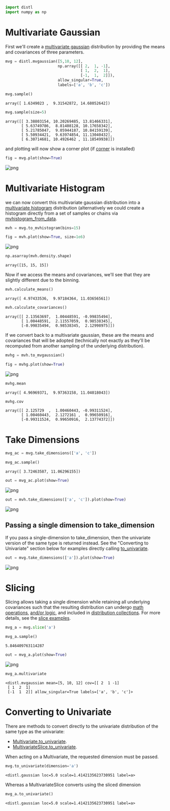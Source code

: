 ```python
import distl
import numpy as np
```

# Multivariate Gaussian

First we'll create a [multivariate gaussian](../api/MVGaussian.md) distribution by providing the means and covariances of three parameters.


```python
mvg = distl.mvgaussian([5,10, 12], 
                       np.array([[ 2,  1, -1], 
                                 [ 1,  2,  1], 
                                 [-1,  1,  2]]),
                       allow_singular=True,
                       labels=['a', 'b', 'c'])
```


```python
mvg.sample()
```




    array([ 1.6349023 ,  9.31542872, 14.68052642])




```python
mvg.sample(size=5)
```




    array([[ 3.38803154, 10.20269485, 13.81466331],
           [ 5.63749786,  8.81408128, 10.17658342],
           [ 5.21785047,  9.05944187, 10.84159139],
           [ 5.50934421,  9.63974854, 11.13040432],
           [ 6.30714681, 10.4926462 , 11.18549938]])



and plotting will now show a corner plot (if [corner](https://corner.readthedocs.io/en/latest/) is installed)


```python
fig = mvg.plot(show=True)
```


![png](multivariate_files/multivariate_6_0.png)


# Multivariate Histogram

we can now convert this multivariate gaussian distribution into a [multivariate histogram](../api/MVHistogram.md) distribution (alternatively we could create a histogram directly from a set of samples or chains via [mvhistogram_from_data](../api/distl.mvhistogram_from_data.md).


```python
mvh = mvg.to_mvhistogram(bins=15)
```


```python
fig = mvh.plot(show=True, size=1e6)
```


![png](multivariate_files/multivariate_9_0.png)



```python
np.asarray(mvh.density.shape)
```




    array([15, 15, 15])



Now if we access the means and covariances, we'll see that they are slightly different due to the binning.


```python
mvh.calculate_means()
```




    array([ 4.97433536,  9.97184364, 11.03656561])




```python
mvh.calculate_covariances()
```




    array([[ 2.13563697,  1.00448591, -0.99835494],
           [ 1.00448591,  2.11557059,  0.98538345],
           [-0.99835494,  0.98538345,  2.12998975]])



If we convert back to a multivariate gaussian, these are the means and covariances that will be adopted (technically not exactly as they'll be recomputed from another sampling of the underlying distribution).


```python
mvhg = mvh.to_mvgaussian()
```


```python
fig = mvhg.plot(show=True)
```


![png](multivariate_files/multivariate_16_0.png)



```python
mvhg.mean
```




    array([ 4.96969371,  9.97363158, 11.04018043])




```python
mvhg.cov
```




    array([[ 2.125729  ,  1.00460443, -0.99311524],
           [ 1.00460443,  2.1272161 ,  0.99650916],
           [-0.99311524,  0.99650916,  2.13774372]])



# Take Dimensions


```python
mvg_ac = mvg.take_dimensions(['a', 'c'])
```


```python
mvg_ac.sample()
```




    array([ 3.72463587, 11.06296155])




```python
out = mvg_ac.plot(show=True)
```


![png](multivariate_files/multivariate_22_0.png)



```python
out = mvh.take_dimensions(['a', 'c']).plot(show=True)
```


![png](multivariate_files/multivariate_23_0.png)


## Passing a single dimension to take_dimension

If you pass a single-dimension to take_dimension, then the univariate version of the same type is returned instead.  See the "Converting to Univariate" section below for examples directly calling [to_univariate](../api/BaseMultivariateDistribution.to_univariate.md).


```python
out = mvg.take_dimensions(['a']).plot(show=True)
```


![png](multivariate_files/multivariate_25_0.png)


# Slicing

Slicing allows taking a single dimension while retaining all underlying covariances such that the resulting distribution can undergo [math operations](./math.md), [and/or logic](./and_or.md), and included in [distribution collections](./collections.md).  For more details, see the [slice examples](./slice.md).


```python
mvg_a = mvg.slice('a')
```


```python
mvg_a.sample()
```




    5.846409763114287




```python
out = mvg_a.plot(show=True)
```


![png](multivariate_files/multivariate_29_0.png)



```python
mvg_a.multivariate
```




    <distl.mvgaussian mean=[5, 10, 12] cov=[[ 2  1 -1]
     [ 1  2  1]
     [-1  1  2]] allow_singular=True labels=['a', 'b', 'c']>



# Converting to Univariate

There are methods to convert directly to the univariate distribution of the same type as the univariate:

* [Multivariate.to_univariate](../api/BaseMultivariateDistribution.to_univariate.md).
* [MultivariateSlice.to_univariate](../api/BaseMultivariateSliceDistribution.to_univariate.md).

When acting on a Multivariate, the requested dimension must be passed.


```python
mvg.to_univariate(dimension='a')
```




    <distl.gaussian loc=5.0 scale=1.4142135623730951 label=a>



Whereas a MultivariateSlice converts using the sliced dimension


```python
mvg_a.to_univariate()
```




    <distl.gaussian loc=5.0 scale=1.4142135623730951 label=a>


